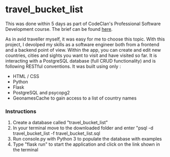 # travel_bucket_list

This was done within 5 days as part of CodeClan's Professional Software Development course.
The brief can be found <a href="https://github.com/codeclan/g28_classnotes/blob/main/python_projects/project_briefs/Travel_Bucket_List.md"> here</a>.

As in avid traveller myself, it was easy for me to choose this topic. With this project, I devolped my skills as a software engineer both from a frontend and a  backend point of view. Within the app, you can create and edit new countries, cities and sights you want to visit and have visited so far. It is interacting with a PostgreSQL database (full CRUD functionality) and is following RESTful conventions. It was built using only :
<ul>
<li>HTML / CSS</li>
<li>Python</li>
<li>Flask</li>
<li>PostgreSQL and psycopg2 </li>
<li> GeonamesCache to gain access to a list of country names </li> </ul>

<h3> Instructions </h3>
<ol>
<li>Create a database called "travel_bucket_list"</li>
<li>In your terminal move to the downloaded folder and enter "psql -d travel_bucket_list -f travel_bucket_list.sql</li>
<li> Run console.py with Python 3 to populate the database with examples</li>
<li> Type "flask run" to start the application and click on the link shown in the terminal </li>